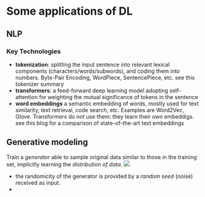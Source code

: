 # Some applications of DL

## NLP
###  Key Technologies 
- __tokenization__: splitting the input sentence into relevant lexical components (characters/words/subwords), and coding them into numbers. Byte-Pair Encoding, WordPiece, SentencePiece, etc. see this tokenizer summary 
- __transformers__: a feed-forward deep learning model adopting self-attention for weighting the mutual significance of tokens in the sentence 
- __word embeddings__ a semantic embedding of words, mostly used for text similarity, text retrieval, code search, etc. Examples are Word2Vec, Glove. Transformers do not use them: they learn their own embeddigs. see this blog for a comparison of state-of-the-art text embeddings
 
## Generative modeling
Train a _generator_ able to sample original data similar to those in the training set, implicitly learning the _distribution of data_.
![](generator.png)
- the randomicity of the generator is provided by a _random seed_ (noise) received as input. 
-
